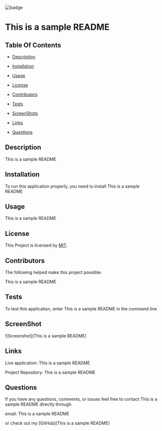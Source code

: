 

  ![badge](https://img.shields.io/badge/license-MIT-brightgreen)
  
  # This is a sample README
  

  ## Table Of Contents

  * [Description](#description)

  * [Installation](#installation)

  * [Usage](#usage)

  * [License](#license)

  * [Contributors](#contributors)

  * [Tests](#tests)

  * [ScreenShots](#screenshots)

  * [Links](#links)

  * [Questions](#questions)

  ## Description

  This is a sample README
  
  ## Installation

  To run this application properly, you need to install This is a sample README
  

  ## Usage
  
  This is a sample README
  
  
  ## License
  
  This Project is licensed by [MIT](https://choosealicense.com/licenses/mit/).
  
  ## Contributors
  
  The following helped make this project possible:

  This is a sample README
  
  
  ## Tests
  
  To test this application, enter This is a sample README in the command line

  ## ScreenShot

  ![Screenshot](This is a sample README)

  ## Links

  Live application: This is a sample README

  Project Repository: This is a sample README
  
  
  ## Questions

  If you have any questions, comments, or issues feel free to contact This is a sample README directly through
  
  email: This is a sample README

  or check out my [GitHub](This is a sample README)

  